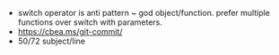 * switch operator is anti pattern ~ god object/function. prefer multiple functions over switch with parameters.
* https://cbea.ms/git-commit/
* 50/72 subject/line
